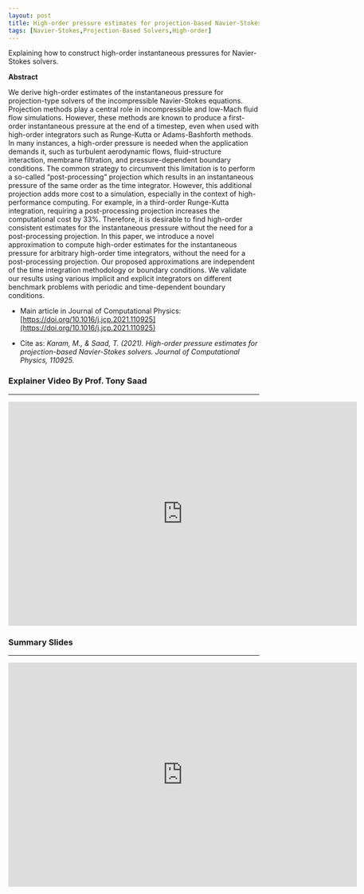```yaml
---
layout: post
title: High-order pressure estimates for projection-based Navier-Stokes solvers
tags: [Navier-Stokes,Projection-Based Solvers,High-order]
---
```


Explaining how to construct high-order instantaneous pressures for Navier-Stokes solvers.

**Abstract**

We derive high-order estimates of the instantaneous pressure for projection-type solvers of the incompressible Navier-Stokes equations. Projection methods play a central role in incompressible and low-Mach fluid flow simulations. However, these methods are known to produce a first-order instantaneous pressure at the end of a timestep, even when used with high-order integrators such as Runge-Kutta or Adams-Bashforth methods. In many instances, a high-order pressure is needed when the application demands it, such as turbulent aerodynamic flows, fluid-structure interaction, membrane filtration, and pressure-dependent boundary conditions. The common strategy to circumvent this limitation is to perform a so-called “post-processing” projection which results in an instantaneous pressure of the same order as the time integrator. However, this additional projection adds more cost to a simulation, especially in the context of high-performance computing. For example, in a third-order Runge-Kutta integration, requiring a post-processing projection increases the computational cost by 33%. Therefore, it is desirable to find high-order consistent estimates for the instantaneous pressure without the need for a post-processing projection. In this paper, we introduce a novel approximation to compute high-order estimates for the instantaneous pressure for arbitrary high-order time integrators, without the need for a post-processing projection. Our proposed approximations are independent of the time integration methodology or boundary conditions. We validate our results using various implicit and explicit integrators on different benchmark problems with periodic and time-dependent boundary conditions.

* Main article in Journal of Computational Physics: [https://doi.org/10.1016/j.jcp.2021.110925](https://doi.org/10.1016/j.jcp.2021.110925)

* Cite as: *Karam, M., & Saad, T. (2021). High-order pressure estimates for projection-based Navier-Stokes solvers. Journal of Computational Physics, 110925.* 

### Explainer Video By Prof. Tony Saad
---
<iframe width="700" height="450" src="https://www.youtube.com/embed/c54oATeNkdo" title="YouTube video player" frameborder="0" allow="accelerometer; autoplay; clipboard-write; encrypted-media; gyroscope; picture-in-picture" allowfullscreen></iframe>

### Summary Slides 
---
<iframe src="https://docs.google.com/presentation/d/e/2PACX-1vSZraf11xWCun4DKR7qzeRahnBpTsP-w7d1HxCel2BK8M_3UN_kb2h_8YSxq8ROLhA9WX3PMh97efQw/embed?start=false&loop=false&delayms=5000" frameborder="0" width="700" height="450" allowfullscreen="true" mozallowfullscreen="true" webkitallowfullscreen="true"></iframe>
